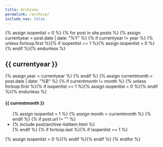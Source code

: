 ```yaml
---
title: Archives
permalink: /archive/
include_nav: false
---
```


<div class="archives" itemscope itemtype="http://schema.org/Blog">
{% assign isopenlist = 0 %}
{% for post in site.posts %}
    {% assign currentyear = post.date | date: "%Y" %}
    {% if currentyear != year %}
      {% unless forloop.first %}{% if isopenlist == 1 %}</ul>{% assign isopenlist = 0 %}{% endif %}{% endunless %}
      <h2 id="{{ post.date | date:"%Y" }}">{{ currentyear }}</h2>
      {% assign year = currentyear %} 
    {% endif %}
    {% assign currentmonth = post.date | date: "%B" %}
    {% if currentmonth != month %}
      {% unless forloop.first %}{% if isopenlist == 1 %}</ul>{% assign isopenlist = 0 %}{% endif %}{% endunless %}
      <h4 id="{{ post.date | date:"%Y-%B" }}">{{ currentmonth }}</h4>
      <ul>
      {% assign isopenlist = 1 %}
      {% assign month = currentmonth %} 
    {% endif %}
    {% if post.url != "" %}
        <li>{% include post/archive-listitem.html %}</li>
    {% endif %}
      {% if forloop.last %}{% if isopenlist == 1 %}</ul>{% assign isopenlist = 0 %}{% endif %}{% endif %}
{% endfor %}
</div>